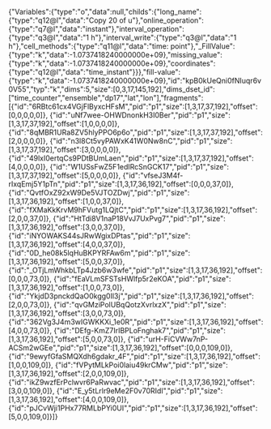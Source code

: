 {"Variables":{"type":"o","data":null,"childs":{"long_name":{"type":"q12@l","data":"Copy 20 of u"},"online_operation":{"type":"q7@l","data":"instant"},"interval_operation":{"type":"q3@l","data":"1 h"},"interval_write":{"type":"q3@l","data":"1 h"},"cell_methods":{"type":"q11@l","data":"time: point"},"_FillValue":{"type":"k","data":-1.0737418240000000e+09},"missing_value":{"type":"k","data":-1.0737418240000000e+09},"coordinates":{"type":"q12@l","data":"time_instant"}}},"fill-value":{"type":"k","data":-1.0737418240000000e+09},"id":"kpB0kUeQni0fNIuqr6v0V55","typ":"k","dims":5,"size":[0,3,17,145,192],"dims_dset_id":["time_counter","ensemble","dp17","lat","lon"],"fragments":[{"id":"6RBtc61cx4VGjFlByxcHFsM","pid":"p1","size":[1,3,17,37,192],"offset":[0,0,0,0,0]},
{"id":"uNf7wee-OHWDnonkH3I0Ber","pid":"p1","size":[1,3,17,37,192],"offset":[1,0,0,0,0]},
{"id":"8qMBR1URa8ZV5hlyPPO6p6o","pid":"p1","size":[1,3,17,37,192],"offset":[2,0,0,0,0]},
{"id":"n3l8Ct5vyPAWxK41W0Nw8nC","pid":"p1","size":[1,3,17,37,192],"offset":[3,0,0,0,0]},
{"id":"49lxI0ertqCs9PDtBUmLaen","pid":"p1","size":[1,3,17,37,192],"offset":[4,0,0,0,0]},
{"id":"W1USsFwZ5F1edIRcSnGCK17","pid":"p1","size":[1,3,17,37,192],"offset":[5,0,0,0,0]},
{"id":"vfseJ3M4f-rIxqEmj5Y1pTn","pid":"p1","size":[1,3,17,36,192],"offset":[0,0,0,37,0]},
{"id":"QvtfOxZ92xW9De5VJTOZDwj","pid":"p1","size":[1,3,17,36,192],"offset":[1,0,0,37,0]},
{"id":"fXMaKkKrvM9hFVutg1LQjtC","pid":"p1","size":[1,3,17,36,192],"offset":[2,0,0,37,0]},
{"id":"HtTdi8V1naP18VvJ7UxPvg7","pid":"p1","size":[1,3,17,36,192],"offset":[3,0,0,37,0]},
{"id":"iNYOWAKS44sJRwWgixDPtas","pid":"p1","size":[1,3,17,36,192],"offset":[4,0,0,37,0]},
{"id":"0D_he08k5lqHuBKPYRFAw6m","pid":"p1","size":[1,3,17,36,192],"offset":[5,0,0,37,0]},
{"id":"_OTjLmWhkbLTp4Jzb6w3wfe","pid":"p1","size":[1,3,17,36,192],"offset":[0,0,0,73,0]},
{"id":"fEaVLmSFSTsHWlfp5r2eKOA","pid":"p1","size":[1,3,17,36,192],"offset":[1,0,0,73,0]},
{"id":"YkjdD3pnckdQaO0kgg0Il3j","pid":"p1","size":[1,3,17,36,192],"offset":[2,0,0,73,0]},
{"id":"qvGMziPolUBqQotzXvrlxzX","pid":"p1","size":[1,3,17,36,192],"offset":[3,0,0,73,0]},
{"id":"362Vg3J4m3wIGWKKXi_1e0R","pid":"p1","size":[1,3,17,36,192],"offset":[4,0,0,73,0]},
{"id":"DEfg-KmZ7IrIBPLoFnghak7","pid":"p1","size":[1,3,17,36,192],"offset":[5,0,0,73,0]},
{"id":"urH-FiCVWw7nP-ACSm2wGEe","pid":"p1","size":[1,3,17,36,192],"offset":[0,0,0,109,0]},
{"id":"9ewyfGfaSMQXdh6gdakr_4F","pid":"p1","size":[1,3,17,36,192],"offset":[1,0,0,109,0]},
{"id":"fVPytMLkPoi0laiu49krCMw","pid":"p1","size":[1,3,17,36,192],"offset":[2,0,0,109,0]},
{"id":"ikZ9wzfErPclwvr6PaRwvac","pid":"p1","size":[1,3,17,36,192],"offset":[3,0,0,109,0]},
{"id":"E_y5tLrlr9eMe2F0v70RIdI","pid":"p1","size":[1,3,17,36,192],"offset":[4,0,0,109,0]},
{"id":"pJCvWji1PHx77RMLbPYi0UI","pid":"p1","size":[1,3,17,36,192],"offset":[5,0,0,109,0]}]}